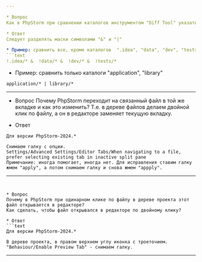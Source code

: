 ```yaml
---

* Вопрос
Как в PhpStorm при сравнении каталогов инструментом "Diff Tool" указать фильтр по нескольким маскам?

* Ответ
Следует разделять маски символами "&" и "|"

* Пример: сравнить все, кроме каталогов  ".idea", "data", "dev", "tests"
```text
!.idea/* &  !data/* &  !dev/* &  !tests/*
```

* Пример: сравнить только каталоги "application", "library"
```text
application/* | library/*
```

----

* Вопрос
Почему PhpStorm переходит на связанный файл в той же вкладке и как это изменить?
Т.е. в дереве файлов делаем двойной клик по файлу, а он в редакторе заменяет текущую вкладку.

* Ответ
  
```text
Для версии PhpStorm-2024.*  

Снимаем галку с опции.
Settings/Advanced Settings/Editor Tabs/When navigating to a file, prefer selecting existing tab in inactive split pane
Примечание: иногда помогает, иногда нет. Для исправления ставим галку жмем "apply", а потом снимаем галку и снова жмем "appply".
```
---
```


* Вопрос
Почему в PhpStorm при одинарном клике по файлу в дереве проекта этот файл открывается в редакторе?
Как сделать, чтобы файл открывался в редакторе по двойному клику?

* Ответ
```text
Для версии PhpStorm-2024.*
  
В дереве проекта, в правом верхнем углу иконка с троеточием.
"Behaviour/Enable Preview Tab" - снимаем галку.
```

---
